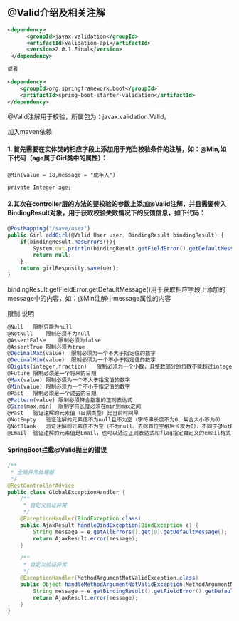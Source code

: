 ## @Valid介绍及相关注解

```xml
<dependency>
      <groupId>javax.validation</groupId>
      <artifactId>validation-api</artifactId>
      <version>2.0.1.Final</version>
 </dependency>

或者

<dependency>
    <groupId>org.springframework.boot</groupId>
	<artifactId>spring-boot-starter-validation</artifactId>
</dependency>
```

@Valid注解用于校验，所属包为：javax.validation.Valid。

加入maven依赖

#### 1. 首先需要在实体类的相应字段上添加用于充当校验条件的注解，如：@Min,如下代码（age属于Girl类中的属性）：

    @Min(value = 18,message = "成年人")
    
    private Integer age;

#### 2.其次在controller层的方法的要校验的参数上添加@Valid注解，并且需要传入BindingResult对象，用于获取校验失败情况下的反馈信息，如下代码：

```javascript
@PostMapping("/save/user")
public Girl addGirl(@Valid User user, BindingResult bindingResult) {
    if(bindingResult.hasErrors()){
        System.out.println(bindingResult.getFieldError().getDefaultMessage());
        return null;
    }
    return girlResposity.save(uer);
}
```

bindingResult.getFieldError.getDefaultMessage()用于获取相应字段上添加的message中的内容，如：@Min注解中message属性的内容

限制  说明

```javascript
@Null   限制只能为null
@NotNull    限制必须不为null
@AssertFalse    限制必须为false
@AssertTrue 限制必须为true
@DecimalMax(value)  限制必须为一个不大于指定值的数字
@DecimalMin(value)  限制必须为一个不小于指定值的数字
@Digits(integer,fraction)   限制必须为一个小数，且整数部分的位数不能超过integer，小数部分的位数不能超过fraction
@Future 限制必须是一个将来的日期
@Max(value) 限制必须为一个不大于指定值的数字
@Min(value) 限制必须为一个不小于指定值的数字
@Past   限制必须是一个过去的日期
@Pattern(value) 限制必须符合指定的正则表达式
@Size(max,min)  限制字符长度必须在min到max之间
@Past   验证注解的元素值（日期类型）比当前时间早
@NotEmpty   验证注解的元素值不为null且不为空（字符串长度不为0、集合大小不为0）
@NotBlank   验证注解的元素值不为空（不为null、去除首位空格后长度为0），不同于@NotEmpty，@NotBlank只应用于字符串且在比较时会去除字符串的空格
@Email  验证注解的元素值是Email，也可以通过正则表达式和flag指定自定义的email格式
```



#### SpringBoot拦截@Valid抛出的错误

```java
/**
 * 全局异常处理器
 */
@RestControllerAdvice
public class GlobalExceptionHandler {
    /**
     * 自定义验证异常
     */
    @ExceptionHandler(BindException.class)
    public AjaxResult handleBindException(BindException e) {
        String message = e.getAllErrors().get(0).getDefaultMessage();
        return AjaxResult.error(message);
    }

    /**
     * 自定义验证异常
     */
    @ExceptionHandler(MethodArgumentNotValidException.class)
    public Object handleMethodArgumentNotValidException(MethodArgumentNotValidException e) {
        String message = e.getBindingResult().getFieldError().getDefaultMessage();
        return AjaxResult.error(message);
    }
}
```



